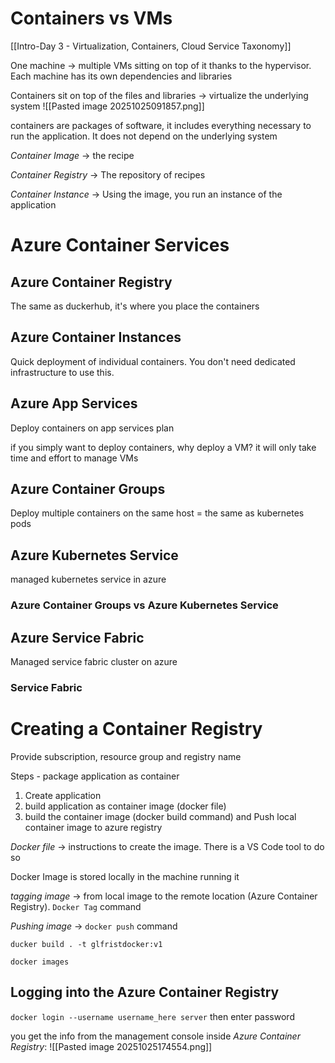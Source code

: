 # Containers vs VMs
[[Intro-Day 3 - Virtualization, Containers, Cloud Service Taxonomy]]

One machine -> multiple VMs sitting on top of it thanks to the hypervisor. Each machine has its own dependencies and libraries 

Containers sit on top of the files and libraries -> virtualize the underlying system 
![[Pasted image 20251025091857.png]]

containers are packages of software, it includes everything necessary to run the application. It does not depend on the underlying system 

*Container Image* -> the recipe 

*Container Registry* -> The repository of recipes 

*Container Instance* -> Using the image, you run an instance of the application 

# Azure Container Services

## Azure Container Registry
The same as duckerhub, it's where you place the containers

## Azure Container Instances
Quick deployment of individual containers. You don't need dedicated infrastructure to use this. 

## Azure App Services
Deploy containers on app services plan 

if you simply want to deploy containers, why deploy a VM? it will only  take time and effort to manage VMs

## Azure Container Groups 
Deploy multiple containers on the same host = the same as kubernetes pods 

## Azure Kubernetes Service
managed kubernetes service in azure 

### Azure Container Groups vs Azure Kubernetes Service


## Azure Service Fabric 
Managed service fabric cluster on azure
### Service Fabric


# Creating a Container Registry
Provide subscription, resource group and registry name 

Steps - package application as container 
1) Create application
2) build application as container image (docker file) 
3) build the container image (docker build command) and Push local container image to azure registry

*Docker file* -> instructions to create the image. There is a VS Code tool to do so

Docker Image is stored locally in the machine running it 

*tagging image* -> from local image to the remote location (Azure Container Registry). `Docker Tag` command

*Pushing image* -> `docker push` command 

`ducker build . -t glfristdocker:v1`

`docker images`

## Logging into the Azure Container Registry 
`docker login --username username_here server` then enter password

you get the info from the management console inside *Azure Container Registry*:
![[Pasted image 20251025174554.png]]

